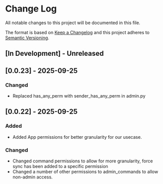 # Change Log

All notable changes to this project will be documented in this file.

The format is based on [Keep a Changelog](http://keepachangelog.com/)
and this project adheres to [Semantic Versioning](http://semver.org/).

## [In Development] - Unreleased

## [0.0.23] - 2025-09-25

### Changed
- Replaced has_any_perm with sender_has_any_perm in admin.py

## [0.0.22] - 2025-09-25

### Added
- Added App permissions for better granularity for our usecase.

### Changed

- Changed command permissions to allow for more granularity, force sync has been added to a specific permission
- Changed a number of other permissions to admin_commands to allow non-admin access.
